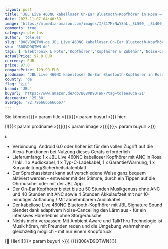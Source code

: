 ```yaml
---
layout: post
title: 'JBL Live 460NC kabelloser On-Ear Bluetooth-Kopfhörer in Rosa – Mit Noise-Cancelling und Sprachassistent – Für bis zu 50 Stunden Musikgenuss'
date: 2023-11-07 04:40:59
image: 'https://m.media-amazon.com/images/I/317MrNwYShL._SL500_._SL400_.jpg'
comments: true
category: ofertas
author: 'tole.es'
slug: 'B08VD9QTWN-de JBL Live 460NC kabelloser On-Ear Bluetooth-Kopfhörer in...'
sku: 'B08VD9QTWN-de'
tags: [ 'Elektronik & Foto','Kopfhörer','Kopfhörer & Zubehör','Noise-Cancelling-Kopfhörer','jbl','🇩🇪', ]
actualPrice: 97.0 EUR
currency: EUR
price: 97.0
comparePrice: 129.99 EUR
prodname: 'JBL Live 460NC kabelloser On-Ear Bluetooth-Kopfhörer in Rosa – Mit Noise-Cancelling und Sprachassistent – Für bis zu 50 Stunden Musikgenuss'
country: 'de'
flag: '🇩🇪'
brand: 'JBL'
buyurl: 'https://www.amazon.de/dp/B08VD9QTWN/?tag=tolees0ca-21'
descuento: '25.38'
average: '72.7966666666667'
---
```


Sie können [{{< param title >}}]({{< param buyurl >}}) hier:

[![{{< param prodname >}}]({{< param image >}})]({{< param buyurl >}})

ℹ️:

- Verbindung: Android 6.0 oder höher ist für den vollen Zugriff auf die Alexa-Funktionen bei Nutzung dieses Geräts erforderlich
- Lieferumfang: 1 x JBL Live 460NC kabelloser Kopfhörer mit ANC in Rosa / Inkl. 1 x Audiokabel, 1 x Typ-C-Ladekabel, 1 x Garantie/Warnung, 1 x Kurzanleitung/Sicherheitsdatenblatt
- Der Sprachassistent kann auf verschiedene Weise ganz bequem aktiviert werden - entweder mit der Stimme, durch ein Tippen auf die Ohrmuschel oder mit der JBL App
- Der On-Ear Kopfhörer bietet bis zu 50 Stunden Musikgenuss ohne ANC und 40 Stunden mit ANC sowie 4 Stunden Akkulaufzeit mit nur 10-minütiger Aufladung / Mit abnehmbarem Audiokabel
- Der kabellose Live 460NC Bluetooth-Kopfhörer mit JBL Signature Sound blendet dank adaptivem Noise-Cancelling den Lärm aus - für ein intensives Hörerlebnis ohne Störgeräusche
- Nichts mehr verpassen: Mit Ambient Aware und TalkThru Technologie ist Musik hören, mit Freunden reden und die Umgebung wahrnehmen gleichzeitig möglich - mit nur einem Knopfdruck

[🛒 Hier!!]({{< param buyurl >}})
{{<world>}}B08VD9QTWN{{</world>}}
